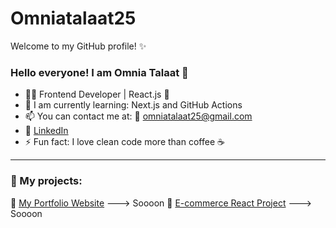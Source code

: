 # Omniatalaat25
 Welcome to my GitHub profile! ✨

 ### Hello everyone! I am Omnia Talaat 👋
 - 👩‍💻 Frontend Developer | React.js 💙
 - 🌱 I am currently learning: Next.js and GitHub Actions
 - 📫 You can contact me at: 📧 omniatalaat25@gmail.com
 - 💼 [LinkedIn](https://www.linkedin.com/in/omniatalaat25)
 - ⚡ Fun fact: I love clean code more than coffee ☕

---

### 💼 My projects:
🔗 [My Portfolio Website](https://your-portfolio-link.com)  ---> Soooon
🔗 [E-commerce React Project](https://github.com/Omniatalaat25/ecommerce-react)  ---> Soooon
